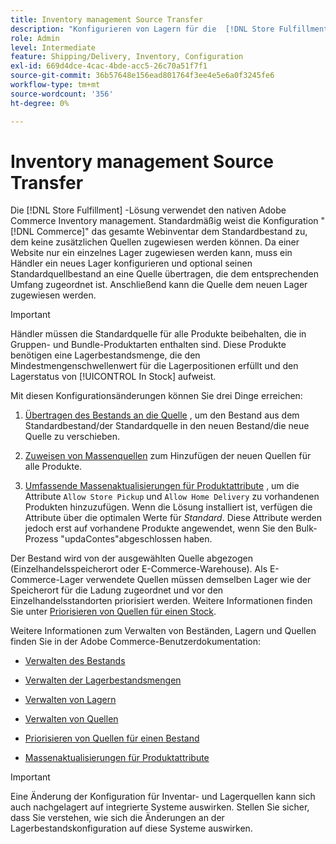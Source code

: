 ```yaml
---
title: Inventory management Source Transfer
description: "Konfigurieren von Lagern für die  [!DNL Store Fulfillment solution]  mit Adobe Commerce Inventory management. Richten Sie ein neues Lager ein und übertragen Sie das Inventar aus dem Standardbestand, damit Sie es Quellen zuweisen können, die so konfiguriert sind, dass die für die Store-Fulfillment-Lösung erforderlichen Speicherabnahmefunktionen aktiviert werden."
role: Admin
level: Intermediate
feature: Shipping/Delivery, Inventory, Configuration
exl-id: 669d4dce-4cac-4bde-acc5-26c70a51f7f1
source-git-commit: 36b57648e156ead801764f3ee4e5e6a0f3245fe6
workflow-type: tm+mt
source-wordcount: '356'
ht-degree: 0%

---
```



# Inventory management Source Transfer

Die [!DNL Store Fulfillment] -Lösung verwendet den nativen Adobe Commerce Inventory management. Standardmäßig weist die Konfiguration &quot;[!DNL Commerce]&quot; das gesamte Webinventar dem Standardbestand zu, dem keine zusätzlichen Quellen zugewiesen werden können. Da einer Website nur ein einzelnes Lager zugewiesen werden kann, muss ein Händler ein neues Lager konfigurieren und optional seinen Standardquellbestand an eine Quelle übertragen, die dem entsprechenden Umfang zugeordnet ist. Anschließend kann die Quelle dem neuen Lager zugewiesen werden.

>[!IMPORTANT]
>
>Händler müssen die Standardquelle für alle Produkte beibehalten, die in Gruppen- und Bundle-Produktarten enthalten sind. Diese Produkte benötigen eine Lagerbestandsmenge, die den Mindestmengenschwellenwert für die Lagerpositionen erfüllt und den Lagerstatus von [!UICONTROL In Stock] aufweist.

Mit diesen Konfigurationsänderungen können Sie drei Dinge erreichen:

1. [Übertragen des Bestands an die Quelle](https://docs.magento.com/user-guide/catalog/inventory-bulk-transfer-inventory.html) , um den Bestand aus dem Standardbestand/der Standardquelle in den neuen Bestand/die neue Quelle zu verschieben.

1. [Zuweisen von Massenquellen](https://docs.magento.com/user-guide/catalog/inventory-bulk-assign-sources.html) zum Hinzufügen der neuen Quellen für alle Produkte.

1. [Umfassende Massenaktualisierungen für Produktattribute](https://docs.magento.com/user-guide/stores/bulk-product-attribute-update.html) , um die Attribute `Allow Store Pickup` und `Allow Home Delivery` zu vorhandenen Produkten hinzuzufügen. Wenn die Lösung installiert ist, verfügen die Attribute über die optimalen Werte für *Standard*. Diese Attribute werden jedoch erst auf vorhandene Produkte angewendet, wenn Sie den Bulk-Prozess &quot;updaContes&quot;abgeschlossen haben.

Der Bestand wird von der ausgewählten Quelle abgezogen (Einzelhandelsspeicherort oder E-Commerce-Warehouse). Als E-Commerce-Lager verwendete Quellen müssen demselben Lager wie der Speicherort für die Ladung zugeordnet und vor den Einzelhandelsstandorten priorisiert werden. Weitere Informationen finden Sie unter [Priorisieren von Quellen für einen Stock](https://docs.magento.com/user-guide/catalog/inventory-stock-priority.html).

Weitere Informationen zum Verwalten von Beständen, Lagern und Quellen finden Sie in der Adobe Commerce-Benutzerdokumentation:

- [Verwalten des Bestands](https://docs.magento.com/user-guide/catalog/inventory-management.html)

- [Verwalten der Lagerbestandsmengen](https://docs.magento.com/user-guide/catalog/inventory-manage-inventory-quantities.html)

- [Verwalten von Lagern](https://docs.magento.com/user-guide/catalog/inventory-stock.html)

- [Verwalten von Quellen](https://docs.magento.com/user-guide/catalog/inventory-sources.html)

- [Priorisieren von Quellen für einen Bestand](https://docs.magento.com/user-guide/catalog/inventory-stock-priority.html)

- [Massenaktualisierungen für Produktattribute](https://docs.magento.com/user-guide/stores/bulk-product-attribute-update.html)


>[!IMPORTANT]
>
>Eine Änderung der Konfiguration für Inventar- und Lagerquellen kann sich auch nachgelagert auf integrierte Systeme auswirken. Stellen Sie sicher, dass Sie verstehen, wie sich die Änderungen an der Lagerbestandskonfiguration auf diese Systeme auswirken.
